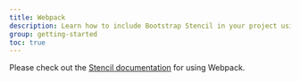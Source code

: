 ```yaml
---
title: Webpack
description: Learn how to include Bootstrap Stencil in your project using Webpack.
group: getting-started
toc: true
---
```


Please check out the [Stencil documentation](https://stenciljs.com/docs/webpack) for using Webpack.
